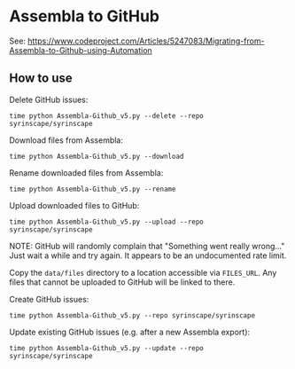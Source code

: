 # Assembla to GitHub

See: https://www.codeproject.com/Articles/5247083/Migrating-from-Assembla-to-Github-using-Automation

## How to use

Delete GitHub issues:

```shell
time python Assembla-Github_v5.py --delete --repo syrinscape/syrinscape
```

Download files from Assembla:

```shell
time python Assembla-Github_v5.py --download
```

Rename downloaded files from Assembla:

```shell
time python Assembla-Github_v5.py --rename
```

Upload downloaded files to GitHub:

```shell
time python Assembla-Github_v5.py --upload --repo syrinscape/syrinscape
```

NOTE: GitHub will randomly complain that "Something went really wrong..." Just wait a
while and try again. It appears to be an undocumented rate limit.

Copy the `data/files` directory to a location accessible via `FILES_URL`. Any files that
cannot be uploaded to GitHub will be linked to there.

Create GitHub issues:

```shell
time python Assembla-Github_v5.py --repo syrinscape/syrinscape
```

Update existing GitHub issues (e.g. after a new Assembla export):

```shell
time python Assembla-Github_v5.py --update --repo syrinscape/syrinscape
```
